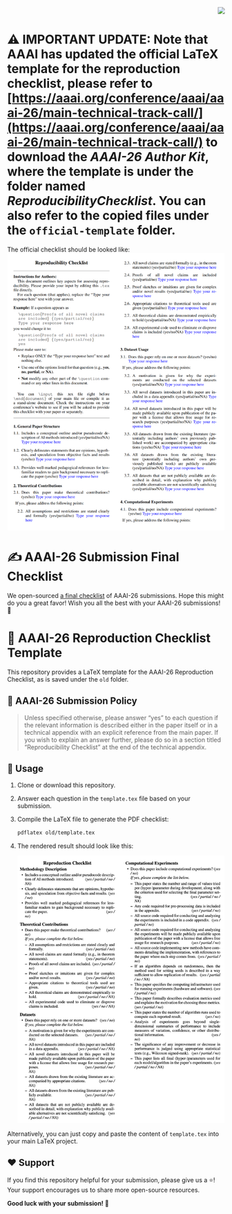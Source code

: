 <div align="right">
<a href="README_CN.md"><img src="https://img.shields.io/badge/简体中文-blue?style=for-the-badge" /></a>
</div>

# ⚠️ IMPORTANT UPDATE: Note that AAAI has updated the official LaTeX template for the reproduction checklist, please refer to [https://aaai.org/conference/aaai/aaai-26/main-technical-track-call/](https://aaai.org/conference/aaai/aaai-26/main-technical-track-call/) to download the *AAAI-26 Author Kit*, where the template is under the folder named *ReproducibilityChecklist*. You can also refer to the copied files under the `official-template` folder.

The official checklist should be looked like:
![Output Preview](assets/official-checklist.png)

# ✍️ AAAI-26 Submission Final Checklist
We open-sourced [a final checklist](final-checklist.md) of AAAI-26 submissions. Hope this might do you a great favor! Wish you all the best with your AAAI-26 submissions! 💪

# 🤖 AAAI-26 Reproduction Checklist Template

This repository provides a LaTeX template for the AAAI-26 Reproduction Checklist, as is saved under the `old` folder.

## 📝 AAAI-26 Submission Policy

> Unless specified otherwise, please answer “yes” to each question if the relevant information is described either in the paper itself or in a technical appendix with an explicit reference from the main paper. If you wish to explain an answer further, please do so in a section titled “Reproducibility Checklist” at the end of the technical appendix.

## 🚀 Usage

1.  Clone or download this repository.
2.  Answer each question in the `template.tex` file based on your submission.
3.  Compile the LaTeX file to generate the PDF checklist:
    ```bash
    pdflatex old/template.tex
    ```
4.  The rendered result should look like this:

    ![Output Preview](assets/output.png)

Alternatively, you can just copy and paste the content of `template.tex` into your main LaTeX project.

## ❤️ Support

If you find this repository helpful for your submission, please give us a ⭐️! Your support encourages us to share more open-source resources.

**Good luck with your submission! 🎉**